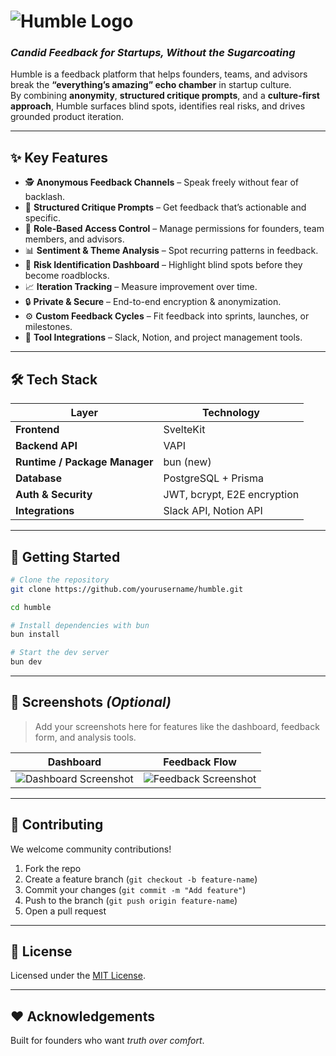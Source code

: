 # ![Humble Logo](docs/logo.png)  
### *Candid Feedback for Startups, Without the Sugarcoating*  

Humble is a feedback platform that helps founders, teams, and advisors break the **“everything’s amazing” echo chamber** in startup culture.  
By combining **anonymity**, **structured critique prompts**, and a **culture-first approach**, Humble surfaces blind spots, identifies real risks, and drives grounded product iteration.  

---

## ✨ Key Features  

- 🕵 **Anonymous Feedback Channels** – Speak freely without fear of backlash.  
- 📝 **Structured Critique Prompts** – Get feedback that’s actionable and specific.  
- 🔐 **Role-Based Access Control** – Manage permissions for founders, team members, and advisors.  
- 📊 **Sentiment & Theme Analysis** – Spot recurring patterns in feedback.  
- 🚨 **Risk Identification Dashboard** – Highlight blind spots before they become roadblocks.  
- 📈 **Iteration Tracking** – Measure improvement over time.  
- 🔒 **Private & Secure** – End-to-end encryption & anonymization.  
- ⚙ **Custom Feedback Cycles** – Fit feedback into sprints, launches, or milestones.  
- 🔗 **Tool Integrations** – Slack, Notion, and project management tools.  

---

## 🛠 Tech Stack  

| Layer        | Technology |
|--------------|------------|
| **Frontend** | SvelteKit |
| **Backend API** | VAPI |
| **Runtime / Package Manager** | bun (new) |
| **Database** | PostgreSQL + Prisma |
| **Auth & Security** | JWT, bcrypt, E2E encryption |
| **Integrations** | Slack API, Notion API |

---

## 🚀 Getting Started  

```bash
# Clone the repository
git clone https://github.com/yourusername/humble.git

cd humble

# Install dependencies with bun
bun install

# Start the dev server
bun dev
```

---

## 📸 Screenshots *(Optional)*  

> Add your screenshots here for features like the dashboard, feedback form, and analysis tools.  

| Dashboard | Feedback Flow |
|-----------|---------------|
| ![Dashboard Screenshot](docs/dashboard.png) | ![Feedback Screenshot](docs/feedback.png) |

---

## 🤝 Contributing  

We welcome community contributions!  
1. Fork the repo  
2. Create a feature branch (`git checkout -b feature-name`)  
3. Commit your changes (`git commit -m "Add feature"`)  
4. Push to the branch (`git push origin feature-name`)  
5. Open a pull request  

---

## 📜 License  

Licensed under the [MIT License](LICENSE).  

---

## ❤️ Acknowledgements  

Built for founders who want *truth over comfort*.  
